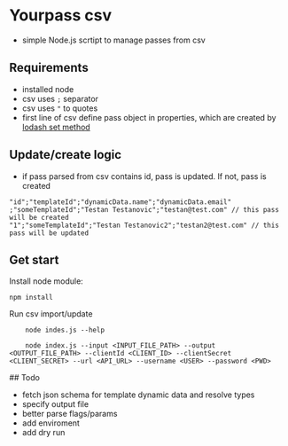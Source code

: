 
# Yourpass csv

- simple Node.js scrtipt to manage passes from csv

## Requirements

- installed node
- csv uses `;` separator
- csv uses `"` to quotes
- first line of csv define pass object in properties, which are created by [lodash set method](https://lodash.com/docs/4.17.11#set)

## Update/create logic

- if pass parsed from csv contains id, pass is updated. If not, pass is created

```csv
"id";"templateId";"dynamicData.name";"dynamicData.email"
;"someTemplateId";"Testan Testanovic";"testan@test.com" // this pass will be created
"1";"someTemplateId";"Testan Testanovic2";"testan2@test.com" // this pass will be updated
```

## Get start

Install node module:

```shell
npm install
```

Run csv import/update

```shell
    node indes.js --help
```

```shell
    node index.js --input <INPUT_FILE_PATH> --output <OUTPUT_FILE_PATH> --clientId <CLIENT_ID> --clientSecret <CLIENT_SECRET> --url <API_URL> --username <USER> --password <PWD>
```

## Todo

- fetch json schema for template dynamic data and resolve types
- specify output file
- better parse flags/params
- add enviroment
- add dry run